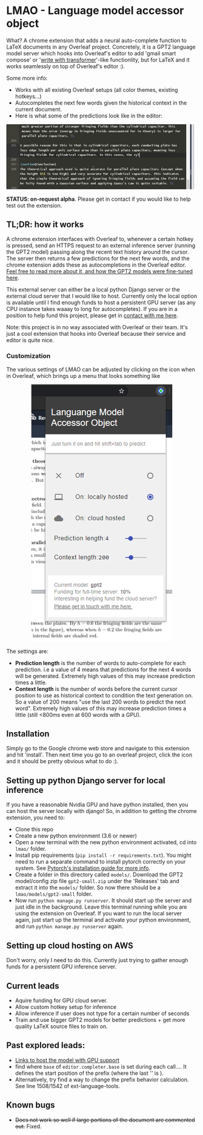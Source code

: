 # LMAO - Language model accessor object
What? A chrome extension that adds a neural auto-complete function to LaTeX documents in any Overleaf project. Concretely, it is a GPT2 language model server which hooks into Overleaf's editor to add 'gmail smart compose' or '[write with transformer](https://transformer.huggingface.co/)'-like functionlity, but for LaTeX and it works seamlessly on top of Overleaf's editor :).

Some more info:
- Works with all existing Overleaf setups (all color themes, existing hotkeys...)
- Autocompletes the next few words given the historical context in the current document.
- Here is what some of the predictions look like in the editor:

![gif of live predictions](lmao_zoomed.gif)

**STATUS: on-request alpha**. Please get in contact if you would like to help test out the extension.

## TL;DR: how it works
A chrome extension interfaces with Overleaf to, whenever a certain hotkey is pressed, send an HTTPS request to an external inference server (running the GPT2 model) passing along the recent text history around the cursor. The server then returns a few predictions for the next few words, and the chrome extension adds these as autocompletions in the Overleaf editor. [Feel free to read more about it, and how the GPT2 models were fine-tuned here](https://rf5.github.io/2019/12/09/lmao-overleaf.html).

This external server can either be a local python Django server or the external cloud server that I would like to host. Currently only the local option is available until I find enough funds to host a persistent GPU server (as any CPU instance takes waaay to long for autocompletes). If you are in a position to help fund this project, please get in [contact with me here](https://rf5.github.io/about.html).

Note: this project is in no way associated with Overleaf or their team. It's just a cool extension that hooks into Overleaf because their service and editor is quite nice.

### Customization
The various settings of LMAO can be adjusted by clicking on the icon when in Overleaf, which brings up a menu that looks something like

<p align="center"><img src="popup.jpg"></p>

The settings are:
- **Prediction length** is the number of words to auto-complete for each prediction. i.e a value of 4 means that predictions for the next 4 words will be generated. Extremely high values of this may increase prediction times a little.
- **Context length** is the number of words before the current cursor position to use as historical context to condition the text generation on. So a value of 200 means "use the last 200 words to predict the next word". Extremely high values of this may increase prediction times a little (still <800ms even at 600 words with a GPU).

## Installation
Simply go to the Google chrome web store and navigate to this extension and hit 'install'. Then next time you go to an overleaf project, click the icon and it should be pretty obvious what to do :). 

## Setting up python Django server for local inference
If you have a reasonable Nvidia GPU and have python installed, then you can host the server locally with django! So, in addition to getting the chrome extension, you need to:
- Clone this repo
- Create a new python environment (3.6 or newer)
- Open a new terminal with the new python environment activated, cd into `lmao/` folder.
- Install pip requirements (`pip install -r requirements.txt`). You might need to run a separate command to install pytorch correctly on your system. See [Pytorch's installation guide for more info](https://pytorch.org/get-started/locally/).
- Create a folder in this directory called `models/`. Download the GPT2 model/config zip file `gpt2-small.zip` under the 'Releases' tab and extract it into the `models/` folder. So now there should be a `lmao/models/gpt2-small` folder.
- Now run `python manage.py runserver`. It should start up the server and just idle in the background. Leave this terminal running while you are using the extension on Overleaf. If you want to run the local server again, just start up the terminal and activate your python environment, and run `python manage.py runserver` again.

## Setting up cloud hosting on AWS
Don't worry, only I need to do this. Currently just trying to gather enough funds for a persistent GPU inference server.

## Current leads
- Aquire funding for GPU cloud server.
- Allow custom hotkey setup for inference
- Allow inference if user does not type for a certain number of seconds
- Train and use bigger GPT2 models for better predictions + get more quality LaTeX source files to train on.

## Past explored leads:
- [Links to host the model with GPU support](https://pytorch.org/blog/model-serving-in-pyorch/)
- find where `base` of `editor.completer.base` is set during each call.... It defines the start position of the prefix (where the last '\' is ). 
- Alternatively, try find a way to change the prefix behavior calculation. See line 1508/1542 of ext-language-tools.

## Known bugs
- ~~Does not work so well if large portions of the document are commented out.~~ Fixed.
